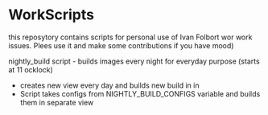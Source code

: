 # WorkScripts
this reposytory contains scripts for personal use of Ivan Folbort wor work issues. Plees use it and make some contributions if you have mood)

nightly_build script - builds images every night for everyday purpose (starts at 11 ocklock)
- creates new view every day and builds new build in in
- Script takes configs from NIGHTLY_BUILD_CONFIGS variable and builds them in separate view 
